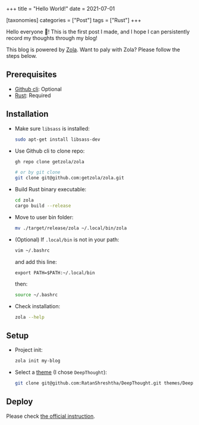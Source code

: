 +++
title = "Hello World!"
date = 2021-07-01

[taxonomies]
categories = ["Post"]
tags = ["Rust"]
+++

Hello everyone :wave:! This is the first post I made, and I hope I can persistently record my thoughts through my blog!

This blog is powered by [Zola](https://github.com/getzola/zola). Want to paly with Zola? Please follow the steps below.

## Prerequisites

- [Github cli](https://cli.github.com/): Optional
- [Rust](https://www.rust-lang.org/): Required

## Installation

- Make sure `libsass` is installed:

  ```sh
  sudo apt-get install libsass-dev
  ```

- Use Github cli to clone repo:

  ```sh
  gh repo clone getzola/zola

  # or by git clone
  git clone git@github.com:getzola/zola.git
  ```

- Build Rust binary executable:

  ```sh
  cd zola
  cargo build --release
  ```

- Move to user bin folder:

  ```sh
  mv ./target/release/zola ~/.local/bin/zola
  ```

- (Optional) If `.local/bin` is not in your path:

  ```sh
  vim ~/.bashrc
  ```

  and add this line:

  ```.bashrc
  export PATH=$PATH:~/.local/bin
  ```

  then:

  ```sh
  source ~/.bashrc
  ```

- Check installation:

  ```sh
  zola --help
  ```

## Setup

- Project init:

  ```sh
  zola init my-blog
  ```

- Select a [theme](https://www.getzola.org/themes/) (I chose `DeepThought`):

  ```sh
  git clone git@github.com:RatanShreshtha/DeepThought.git themes/DeepThought
  ```

## Deploy

Please check [the official instruction](https://www.getzola.org/documentation/deployment/github-pages/).
